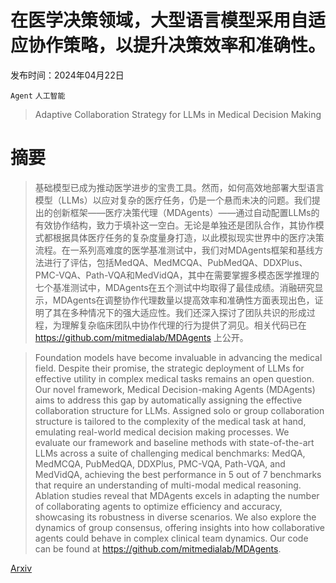 # 在医学决策领域，大型语言模型采用自适应协作策略，以提升决策效率和准确性。

发布时间：2024年04月22日

`Agent` `人工智能`

> Adaptive Collaboration Strategy for LLMs in Medical Decision Making

# 摘要

> 基础模型已成为推动医学进步的宝贵工具。然而，如何高效地部署大型语言模型（LLMs）以应对复杂的医疗任务，仍是一个悬而未决的问题。我们提出的创新框架——医疗决策代理（MDAgents）——通过自动配置LLMs的有效协作结构，致力于填补这一空白。无论是单独还是团队合作，其协作模式都根据具体医疗任务的复杂度量身打造，以此模拟现实世界中的医疗决策流程。在一系列高难度的医学基准测试中，我们对MDAgents框架和基线方法进行了评估，包括MedQA、MedMCQA、PubMedQA、DDXPlus、PMC-VQA、Path-VQA和MedVidQA，其中在需要掌握多模态医学推理的七个基准测试中，MDAgents在五个测试中均取得了最佳成绩。消融研究显示，MDAgents在调整协作代理数量以提高效率和准确性方面表现出色，证明了其在多种情况下的强大适应性。我们还深入探讨了团队共识的形成过程，为理解复杂临床团队中协作代理的行为提供了洞见。相关代码已在 https://github.com/mitmedialab/MDAgents 上公开。

> Foundation models have become invaluable in advancing the medical field. Despite their promise, the strategic deployment of LLMs for effective utility in complex medical tasks remains an open question. Our novel framework, Medical Decision-making Agents (MDAgents) aims to address this gap by automatically assigning the effective collaboration structure for LLMs. Assigned solo or group collaboration structure is tailored to the complexity of the medical task at hand, emulating real-world medical decision making processes. We evaluate our framework and baseline methods with state-of-the-art LLMs across a suite of challenging medical benchmarks: MedQA, MedMCQA, PubMedQA, DDXPlus, PMC-VQA, Path-VQA, and MedVidQA, achieving the best performance in 5 out of 7 benchmarks that require an understanding of multi-modal medical reasoning. Ablation studies reveal that MDAgents excels in adapting the number of collaborating agents to optimize efficiency and accuracy, showcasing its robustness in diverse scenarios. We also explore the dynamics of group consensus, offering insights into how collaborative agents could behave in complex clinical team dynamics. Our code can be found at https://github.com/mitmedialab/MDAgents.

[Arxiv](https://arxiv.org/abs/2404.15155)